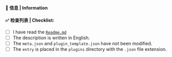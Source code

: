 #### 📝 信息 | Information

<!--- Repo url or any other thing you like to say --->

#### ✅ 检查列表 | Checklist:

<!--- Checkboxes will become clickable after submit, no need to fill them now --->

- [ ] I have read the [`Readme.md`](https://github.com/lobehub/lobe-chat-plugins/)
- [ ] The description is written in English.
- [ ] The `meta.json` and `plugin_template.json` have not been modified.
- [ ] The `entry` is placed in the `plugins` directory with the `.json` file extension.